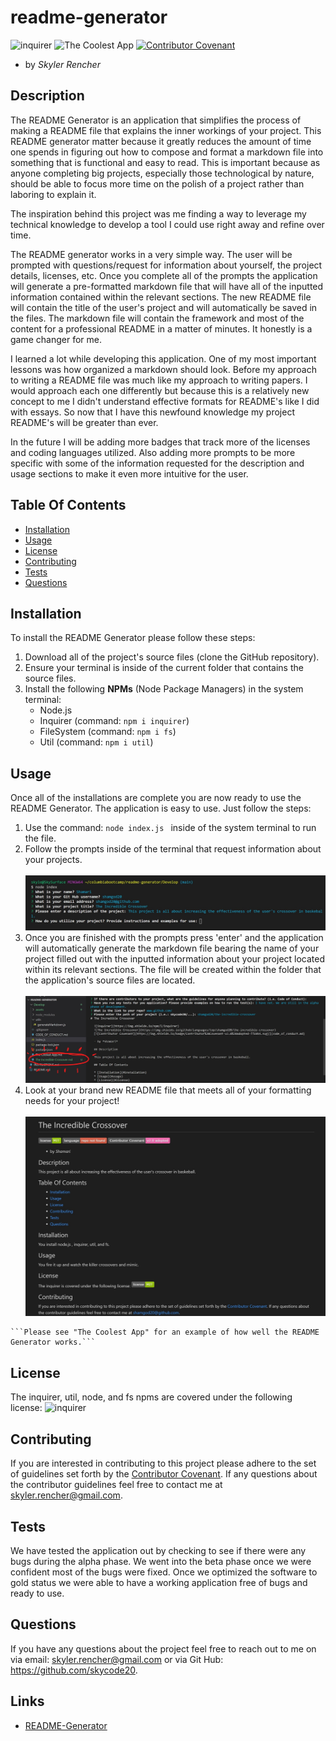 # readme-generator

  ![inquirer](https://img.shields.io/npm/l/inquirer)
  ![The Coolest App](https://img.shields.io/github/languages/top/skycode20/readme-generator)
  [![Contributor Covenant](https://img.shields.io/badge/Contributor%20Covenant-v2.0%20adopted-ff69b4.svg)](code_of_conduct.md)

  - by *Skyler Rencher*
  
  ## Description    

  The README Generator is an application that simplifies the process of making a README file that explains the inner workings of your project. This README generator matter because it greatly reduces the amount of time one spends in figuring out how to compose and format a markdown file into something that is functional and easy to read. This is important because as anyone completing big projects, especially those technological by nature, should be able to focus more time on the polish of a project rather than laboring to explain it.     
  
  The inspiration behind this project was me finding a way to leverage my technical knowledge to develop a tool I could use right away and refine over time.     

  The README generator works in a very simple way. The user will be prompted with questions/request for information about yourself, the project details, licenses, etc. Once you complete all of the prompts the application will generate a pre-formatted markdown file that will have all of the inputted information contained within the relevant sections. The new README file will contain the title of the user's project and will automatically be saved in the files. The markdown file will contain the framework and most of the content for a professional README in a matter of minutes. It honestly is a game changer for me. 

  I learned a lot while developing this application. One of my most important lessons was how organized a markdown should look. Before my approach to writing a README file was much like my approach to writing papers. I would approach each one differently but because this is a relatively new concept to me I didn't understand effective formats for README's like I did with essays. So now that I have this newfound knowledge my project README's will be greater than ever.

  In the future I will be adding more badges that track more of the licenses and coding languages utilized. Also adding more prompts to be more specific with some of the information requested for the description and usage sections to make it even more intuitive for the user.

  ## Table Of Contents    

  * [Installation](#installation)
  * [Usage](#usage)
  * [License](#license)
  * [Contributing](#contributing)
  * [Tests](#tests)
  * [Questions](#questions)
  
  ## Installation    

  To install the README Generator please follow these steps:

  1. Download all of the project's source files (clone the GitHub repository).
  2. Ensure your terminal is inside of the current folder that contains the source files.
  3. Install the following **NPMs** (Node Package Managers) in the system terminal:
        * Node.js
        * Inquirer (command: ```npm i inquirer```)
        * FileSystem (command: ```npm i fs```)
        * Util (command: ```npm i util```)

  

  ## Usage    

  Once all of the installations are complete you are now ready to use the README Generator. The application is easy to use. Just follow the steps:

  1. Use the command: ```node index.js ``` inside of the system terminal to run the file.
  2. Follow the prompts inside of the terminal that request information about your projects.
    <br>    
    <img src="Develop\assets\img\usagesnip1.jpg" alt="Usagesnip1">
    <br>
  3. Once you are finished with the prompts press 'enter' and the application will automatically generate the markdown file bearing the name of your project filled out with the inputted information about your project located within its relevant sections. The file will be created within the folder that the application's source files are located.
    <br>    
    <img src="Develop\assets\img\usagesnip2.jpg" alt="Usagesnip2">
    <br>
  4. Look at your brand new README file that meets all of your formatting needs for your project!
    <br>    
    <img src="Develop\assets\img\sampleREADME.jpg" alt="Sample Readme">
    <br>

    ```Please see "The Coolest App" for an example of how well the README Generator works.```

  

  ## License    

  The inquirer, util, node, and fs npms are covered under the following license: ![inquirer](https://img.shields.io/npm/l/inquirer)

  ## Contributing     

  If you are interested in contributing to this project please adhere to the set of guidelines set forth by the [Contributor Covenant](https://www.contributor-covenant.org/version/2/0/code_of_conduct/). If any questions about the contributor guidelines feel free to contact me at skyler.rencher@gmail.com.

  ## Tests    

  We have tested the application out by checking to see if there were any bugs during the alpha phase. We went into the beta phase once we were confident most of the bugs were fixed. Once we optimized the software to gold status we were able to have a working application free of bugs and ready to use.



  ## Questions    

  If you have any questions about the project feel free to reach out to me on via email: skyler.rencher@gmail.com or via Git Hub: https://github.com/skycode20.
  
  ## Links

  * [README-Generator](https://github.com/skycode20/readme-generator)